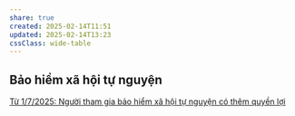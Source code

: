 ```yaml
---
share: true
created: 2025-02-14T11:51
updated: 2025-02-14T13:23
cssClass: wide-table
---
```

## Bảo hiểm xã hội tự nguyện
[Từ 1/7/2025: Người tham gia bảo hiểm xã hội tự nguyện có thêm quyền lợi](https://nhandan.vn/tu-172025-nguoi-tham-gia-bao-hiem-xa-hoi-tu-nguyen-co-them-quyen-loi-post825511.html)